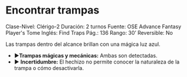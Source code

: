 # Encontrar trampas

Clase-Nivel: Clérigo-2
Duración: 2 turnos
Fuente: OSE Advance Fantasy Player's Tome
Inglés: Find Traps
Pág.: 136
Rango: 30’
Reversible: No

Las trampas dentro del alcance brillan con una mágica luz azul.  

- ▶**Trampas mágicas y mecánicas:** Ambas son detectadas.
- ▶ **Incertidumbre:** El hechizo no permite conocer la naturaleza de la trampa o cómo desactivarla.